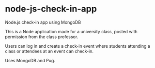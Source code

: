 # node-js-check-in-app
Node.js check-in app using MongoDB

This is a Node application made for a university class, posted with permission from the class professor.

Users can log in and create a check-in event where students attending a class or attendees at an event can check-in.

Uses MongoDB and Pug.

